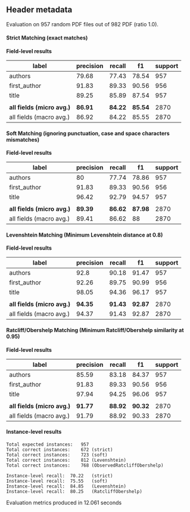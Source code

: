 
## Header metadata 

Evaluation on 957 random PDF files out of 982 PDF (ratio 1.0).

#### Strict Matching (exact matches)

**Field-level results**

| label            |  precision |   recall  |     f1     | support |
|---               |---         |---        |---         |---      |
| authors | 79.68 | 77.43 | 78.54 | 957 |
| first_author | 91.83 | 89.33 | 90.56 | 956 |
| title | 89.25 | 85.89 | 87.54 | 957 |
|                  |            |           |            |         |
| **all fields (micro avg.)** | **86.91** | **84.22** | **85.54** | 2870 |
| all fields (macro avg.) | 86.92 | 84.22 | 85.55 | 2870 |



#### Soft Matching (ignoring punctuation, case and space characters mismatches)

**Field-level results**

| label            |  precision |   recall  |     f1     | support |
|---               |---         |---        |---         |---      |
| authors | 80 | 77.74 | 78.86 | 957 |
| first_author | 91.83 | 89.33 | 90.56 | 956 |
| title | 96.42 | 92.79 | 94.57 | 957 |
|                  |            |           |            |         |
| **all fields (micro avg.)** | **89.39** | **86.62** | **87.98** | 2870 |
| all fields (macro avg.) | 89.41 | 86.62 | 88 | 2870 |



#### Levenshtein Matching (Minimum Levenshtein distance at 0.8)

**Field-level results**

| label            |  precision |   recall  |     f1     | support |
|---               |---         |---        |---         |---      |
| authors | 92.8 | 90.18 | 91.47 | 957 |
| first_author | 92.26 | 89.75 | 90.99 | 956 |
| title | 98.05 | 94.36 | 96.17 | 957 |
|                  |            |           |            |         |
| **all fields (micro avg.)** | **94.35** | **91.43** | **92.87** | 2870 |
| all fields (macro avg.) | 94.37 | 91.43 | 92.87 | 2870 |



#### Ratcliff/Obershelp Matching (Minimum Ratcliff/Obershelp similarity at 0.95)

**Field-level results**

| label            |  precision |   recall  |     f1     | support |
|---               |---         |---        |---         |---      |
| authors | 85.59 | 83.18 | 84.37 | 957 |
| first_author | 91.83 | 89.33 | 90.56 | 956 |
| title | 97.94 | 94.25 | 96.06 | 957 |
|                  |            |           |            |         |
| **all fields (micro avg.)** | **91.77** | **88.92** | **90.32** | 2870 |
| all fields (macro avg.) | 91.79 | 88.92 | 90.33 | 2870 |


#### Instance-level results

```
Total expected instances: 	957
Total correct instances: 	672 (strict) 
Total correct instances: 	723 (soft) 
Total correct instances: 	812 (Levenshtein) 
Total correct instances: 	768 (ObservedRatcliffObershelp) 

Instance-level recall:	70.22	(strict) 
Instance-level recall:	75.55	(soft) 
Instance-level recall:	84.85	(Levenshtein) 
Instance-level recall:	80.25	(RatcliffObershelp) 
```

Evaluation metrics produced in 12.061 seconds
